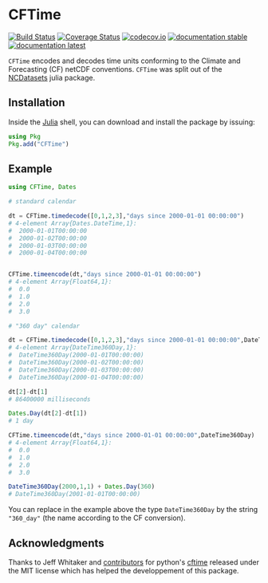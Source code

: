 # CFTime

[![Build Status](https://github.com/JuliaGeo/CFTime.jl/workflows/CI/badge.svg)](https://github.com/JuliaGeo/CFTime.jl/actions)
[![Coverage Status](https://coveralls.io/repos/JuliaGeo/CFTime.jl/badge.svg?branch=master&service=github)](https://coveralls.io/github/JuliaGeo/CFTime.jl?branch=master)
[![codecov.io](http://codecov.io/github/JuliaGeo/CFTime.jl/coverage.svg?branch=master)](http://codecov.io/github/JuliaGeo/CFTime.jl?branch=master)
[![documentation stable](https://img.shields.io/badge/docs-stable-blue.svg)](https://juliageo.github.io/CFTime.jl/stable/)
[![documentation latest](https://img.shields.io/badge/docs-latest-blue.svg)](https://juliageo.github.io/CFTime.jl/latest/)


`CFTime` encodes and decodes time units conforming to the Climate and Forecasting (CF) netCDF conventions.
`CFTime` was split out of the [NCDatasets](https://github.com/Alexander-Barth/NCDatasets.jl) julia package.


## Installation

Inside the [Julia](https://julialang.org/) shell, you can download and install the package by issuing:

```julia
using Pkg
Pkg.add("CFTime")
```

## Example

```julia
using CFTime, Dates

# standard calendar

dt = CFTime.timedecode([0,1,2,3],"days since 2000-01-01 00:00:00")
# 4-element Array{Dates.DateTime,1}:
#  2000-01-01T00:00:00
#  2000-01-02T00:00:00
#  2000-01-03T00:00:00
#  2000-01-04T00:00:00


CFTime.timeencode(dt,"days since 2000-01-01 00:00:00")
# 4-element Array{Float64,1}:
#  0.0
#  1.0
#  2.0
#  3.0

# "360 day" calendar

dt = CFTime.timedecode([0,1,2,3],"days since 2000-01-01 00:00:00",DateTime360Day)
# 4-element Array{DateTime360Day,1}:
#  DateTime360Day(2000-01-01T00:00:00)
#  DateTime360Day(2000-01-02T00:00:00)
#  DateTime360Day(2000-01-03T00:00:00)
#  DateTime360Day(2000-01-04T00:00:00)

dt[2]-dt[1]
# 86400000 milliseconds

Dates.Day(dt[2]-dt[1])
# 1 day

CFTime.timeencode(dt,"days since 2000-01-01 00:00:00",DateTime360Day)
# 4-element Array{Float64,1}:
#  0.0
#  1.0
#  2.0
#  3.0

DateTime360Day(2000,1,1) + Dates.Day(360)
# DateTime360Day(2001-01-01T00:00:00)
```

You can replace in the example above the type `DateTime360Day` by the string `"360_day"` (the name according to the CF conversion).


## Acknowledgments

Thanks to Jeff Whitaker and [contributors](https://github.com/Unidata/cftime/graphs/contributors) for python's [cftime](https://github.com/Unidata/cftime) released under the MIT license which has helped the developpement of this package.

